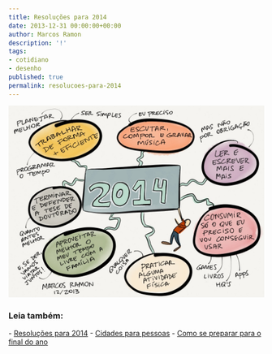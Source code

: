 ```yaml
---
title: Resoluções para 2014
date: 2013-12-31 00:00:00+00:00
author: Marcos Ramon
description: '!'
tags:
- cotidiano
- desenho
published: true
permalink: resolucoes-para-2014
---
```

<img src="/assets/img/2014.jpg">



<h3>Leia também:</h3>
- <a href="/resolucoes-para-2014">Resoluções para 2014</a>
- <a href="/cidades-para-pessoas">Cidades para pessoas</a>
- <a href="/como-se-preparar-para-o-final-do-ano">Como se preparar para o final do ano</a>

